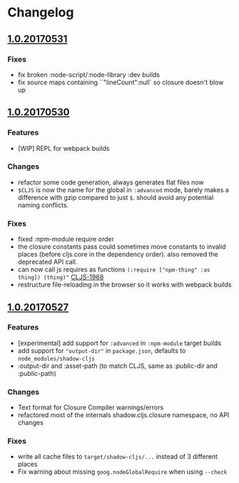 # Changelog

## [1.0.20170531](https://github.com/thheller/shadow-cljs/compare/1.0.20170530...1.0.20170531)

### Fixes
- fix broken :node-script/:node-library :dev builds
- fix source maps containing ``"lineCount":null` so closure doesn't blow up

## [1.0.20170530](https://github.com/thheller/shadow-cljs/compare/1.0.20170527...1.0.20170530)

### Features
- [WIP] REPL for webpack builds

### Changes
- refactor some code generation, always generates flat files now
- `$CLJS` is now the name for the global in `:advanced` mode, barely makes a difference with gzip compared to just `$`. should avoid any potential naming conflicts.

### Fixes
- fixed :npm-module require order
- the closure constants pass could sometimes move constants to invalid places (before cljs.core in the dependency order). also removed the deprecated API call.
- can now call js requires as functions `(:require ["npm-thing" :as thing]) (thing)"` [CLJS-1968](https://dev.clojure.org/jira/browse/CLJS-1968)
- restructure file-reloading in the browser so it works with webpack builds


## [1.0.20170527](https://github.com/thheller/shadow-cljs/tree/1.0.20170527)

### Features

- [experimental] add support for `:advanced` in `:npm-module` target builds
- add support for `"output-dir"` in `package.json`, defaults to `node_modules/shadow-cljs`
- :output-dir and :asset-path (to match CLJS, same as :public-dir and :public-path)

### Changes

- Text format for Closure Compiler warnings/errors
- refactored most of the internals shadow.cljs.closure namespace, no API changes

### Fixes

- write all cache files to `target/shadow-cljs/...` instead of 3 different places
- Fix warning about missing `goog.nodeGlobalRequire` when using `--check`
